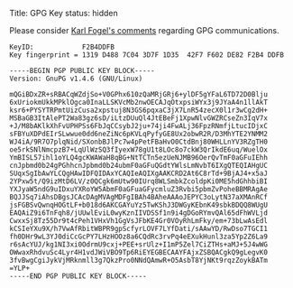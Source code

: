 Title: GPG Key
status: hidden

Please consider [Karl Fogel's
comments](http://www.red-bean.com/kfogel/public-key.html) regarding GPG communications.



    KeyID:            F2B4DDFB
    Key fingerprint = 1319 D488 7C04 3D7F 1D35  42F7 F602 DE82 F2B4 DDFB

    -----BEGIN PGP PUBLIC KEY BLOCK-----
    Version: GnuPG v1.4.6 (GNU/Linux)
    
    mQGiBDxZR+sRBACqWZdjSo+V0GPhx610zQaMRjGRj6+ylDF5gYFaL6TD72D0Blju
    6xUriokmUkkMPklOgca0InaLLSKVcMb2nwOECAJqOtxpsiWYx3j9JYaA4n1llAkT
    ksr6+PYSYTRPmtUizCusa2xpstuj8N3GS6pqxaC3jX7LnR54zecX0l1r3wCg2dH+
    MSBaGB3ItAlePT2Wa83gz6sD/iLtzDUuQl4JtEBeFj1XpwNlvGWZRCseZn3IqV7x
    +J/M8bAKlkXhFvUPHPSs6FbJqCCsybJ2ju+74ji4FwALj36FpzRNmfjLtucIDjxC
    sFBYuXDPdEIrSLwwue0dd6neZiNc6pKVLqPyfyGE8Ux2obwR2R/D3MhYTE2YNMM2
    WJ4iA/9R7O7plqNid/SXonbBJlPc7w4pPetFBaHvO0CtdBnj80WHLLnYV3RZgTH0
    oe5rkSNlNmcpzB7+LqUlWzSQ3fIyexW78gU1t8LOc8o7ckW3QrIkdE6uq/WuelOx
    YmBISL57ihl1oYLQ4gcKWAWaH8qBG+NtTCTn5ezUeNJMB96OerQvTmF0aGFuIEhh
    cnJpbmd0b24gPGhhcnJpbmd0b24ubmF0aGFuQGdtYWlsLmNvbT6IXgQTEQIAHgUC
    SUqxSgIbAwYLCQgHAwIDFQIDAxYCAQIeAQIXgAAKCRD2At6C8rTd+9BjAJ4+x5aJ
    2YPxw5t/Q9izMtD6LV/z0QCgk6mUtw90IUrq8WLSmbkZcoldpKi0ME5hdGhhbiBI
    YXJyaW5ndG9uIDxuYXRoYW5AbmF0aGFuaGFycmluZ3Rvbi5pbmZvPoheBBMRAgAe
    BQJJSq7iAhsDBgsJCAcDAgMVAgMDFgIBAh4BAheAAAoJEPYC3oLytN37aXMAnRCf
    jsFGBSvQwnqHOGtLF+b018d6AKCGAYuYz5TwKShJ3DWGyKEbnK49sbkBDQQ8WUgU
    EAQAiZ9i6TnFqh8/jUUwlEviL0wyKznIIVDSSf1n9i4gDGoRYmvQAl65dFhWVLjd
    CwxxSj8Tz55Dr9t4cPeh1VHxVh1GgVsJFbKE4Gr0VOyRhLmFky/em+73bLwAsEdl
    kCSIeYXu9X/h7VwAfRbitWBPR9gpScfyrLOVF7LYfDati/sAAwYD/RwDso7TGCI1
    fh0DHr9wL3YJ0diCcGcPY7LHzHOOz8a6CQdRc3rvPq4eEXukHunl3za5Yp2Z6La9
    r6sAcYUJ/kg1NI3xi0OdrmU9cxj+PEE+srUlz+I1mP5Zel7CiZTHs+aMJ+5J4wWG
    OWwaxRhdvuSc4Lyr4H1vdJWiVBO9Tp6RiEYEGBECAAYFAjxZSBQACgkQ9gLegvK0
    3fvBwgCgiJykVjMRknmll3g7QkzPro0NNdQAmwR+O5AsbT8YjNKt9rqzZoykBATm
    =YLP+
    -----END PGP PUBLIC KEY BLOCK-----



